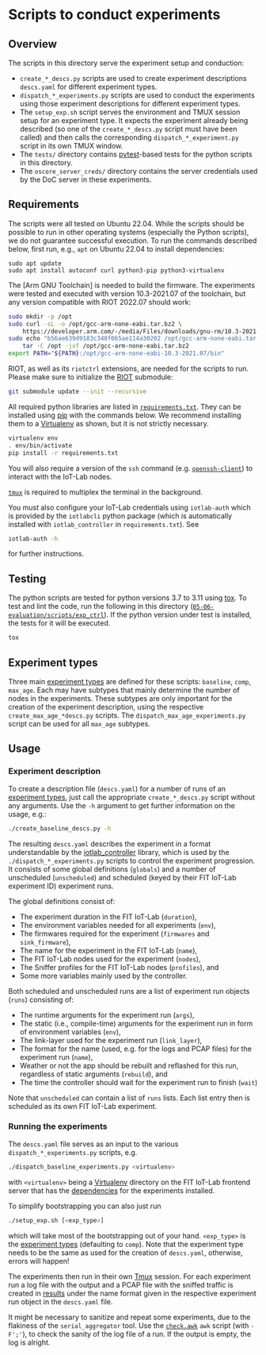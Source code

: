 # Scripts to conduct experiments

## Overview

The scripts in this directory serve the experiment setup and conduction:

- `create_*_descs.py` scripts are used to create experiment descriptions `descs.yaml` for different
  experiment types.
- `dispatch_*_experiments.py` scripts are used to conduct the experiments using those experiment
  descriptions for different experiment types.
- The `setup_exp.sh` script serves the environment and TMUX session setup for an experiment type. It
  expects the experiment already being described (so one of the `create_*_descs.py` script must have
  been called) and then calls the corresponding `dispatch_*_experiment.py` script in its own TMUX
  window.
- The `tests/` directory contains [pytest]-based tests for the python scripts in this directory.
- The `oscore_server_creds/` directory contains the server credentials used by the DoC server in
  these experiments.

## Requirements

The scripts were all tested on Ubuntu 22.04. While the scripts should be possible to run in other
operating systems (especially the Python scripts), we do not guarantee successful execution.
To run the commands described below, first run, e.g., `apt` on Ubuntu 22.04 to install dependencies:

```
sudo apt update
sudo apt install autoconf curl python3-pip python3-virtualenv
```

The [Arm GNU Toolchain] is needed to build the firmware. The experiments were tested and executed
with version 10.3-2021.07 of the toolchain, but any version compatible with RIOT 2022.07 should
work:

```sh
sudo mkdir -p /opt
sudo curl -sL -o /opt/gcc-arm-none-eabi.tar.bz2 \
    https://developer.arm.com/-/media/Files/downloads/gnu-rm/10.3-2021.07/gcc-arm-none-eabi-10.3-2021.07-x86_64-linux.tar.bz2
sudo echo "b56ae639d9183c340f065ae114a30202 /opt/gcc-arm-none-eabi.tar.bz2" | md5sum -c && \
    tar -C /opt -jxf /opt/gcc-arm-none-eabi.tar.bz2
export PATH="${PATH}:/opt/gcc-arm-none-eabi-10.3-2021.07/bin"
```

RIOT, as well as its `riotctrl` extensions, are needed for the scripts to run. Please make sure to
initialize the [RIOT](../../RIOT) submodule:

```sh
git submodule update --init --recursive
```

All required python libraries are listed in [`requirements.txt`](./requirements.txt). They can be
installed using [pip] with the commands below.
We recommend installing them to a [Virtualenv] as shown, but it is not strictly necessary.

```sh
virtualenv env
. env/bin/activate
pip install -r requirements.txt
```

You will also require a version of the `ssh` command (e.g. [`openssh-client`][OpenSSH]) to
interact with the IoT-Lab nodes.

[`tmux`][Tmux] is required to multiplex the terminal in the background.

You must also configure your IoT-Lab credentials using `iotlab-auth` which is
provided by the `iotlabcli` python package (which is automatically installed
with `iotlab_controller` in `requirements.txt`). See

```sh
iotlab-auth -h
```

for further instructions.

## Testing

The python scripts are tested for python versions 3.7 to 3.11 using [tox]. To test and lint the
code, run the following in this directory ([`05-06-evaluation/scripts/exp_ctrl`](./)). If the python
version under test is installed, the tests for it will be executed.

```sh
tox
```

## Experiment types

Three main [experiment types] are defined for these scripts: `baseline`, `comp`, `max_age`.
Each may have subtypes that mainly determine the number of nodes in the experiments.
These subtypes are only important for the creation of the experiment description, using the
respective `create_max_age_*descs.py` scripts. The `dispatch_max_age_experiments.py` script can be
used for all `max_age` subtypes.

## Usage

### Experiment description
To create a description file (`descs.yaml`) for a number of runs of an [experiment types], just call
the appropriate `create_*_descs.py` script without any arguments. Use the `-h` argument to get
further information on the usage, e.g.:

```sh
./create_baseline_descs.py -h
```

The resulting `descs.yaml` describes the experiment in a format understandable by the
[iotlab_controller] library, which is used by the `./dispatch_*_experiments.py` scripts to control
the experiment progression. It consists of some global definitions (`globals`) and a number of
unscheduled (`unscheduled`) and scheduled (keyed by their FIT IoT-Lab experiment ID) experiment
runs.

The global definitions consist of:
- The experiment duration in the FIT IoT-Lab (`duration`),
- The environment variables needed for all experiments (`env`),
- The firmwares required for the experiment (`firmwares` and `sink_firmware`),
- The name for the experiment in the FIT IoT-Lab (`name`),
- The FIT IoT-Lab nodes used for the experiment (`nodes`),
- The Sniffer profiles for the FIT IoT-Lab nodes (`profiles`), and
- Some more variables mainly used by the controller.

Both scheduled and unscheduled runs are a list of experiment run objects (`runs`) consisting of:
- The runtime arguments for the experiment run (`args`),
- The static (i.e., compile-time) arguments for the experiment run in form of environment variables
  (`env`),
- The link-layer used for the experiment run (`link_layer`),
- The format for the name (used, e.g. for the logs and PCAP files) for the experiment run (`name`),
- Weather or not the app should be rebuilt and reflashed for this run, regardless of static
  arguments (`rebuild`), and
- The time the controller should wait for the experiment run to finish (`wait`)

Note that `unscheduled` can contain a list of `runs` lists. Each list entry then is scheduled as its
own FIT IoT-Lab experiment.

### Running the experiments
The `descs.yaml` file serves as an input to the various `dispatch_*_experiments.py` scripts, e.g.

```sh
./dispatch_baseline_experiments.py <virtualenv>
```

with `<virtualenv>` being a [Virtualenv] directory on the FIT IoT-Lab frontend server that has the
[dependencies](#requirements) for the experiments installed.

To simplify bootstrapping you can also just run

```sh
./setup_exp.sh [<exp_type>]
```

which will take most of the bootstrapping out of your hand. `<exp_type>` is the [experiment types]
(defaulting to `comp`). Note that the experiment type needs to be the same as used for the creation
of `descs.yaml`, otherwise, errors will happen!

The experiments then run in their own [Tmux] session. For each experiment run a log file with the
output and a PCAP file with the sniffed traffic is created in [results](../results) under the name
format given in the respective experiment run object in the `descs.yaml` file.

It might be necessary to sanitize and repeat some experiments, due to the flakiness of the
`serial_aggregator` tool. Use the [`check.awk`](../../results/check.awk) `awk` script (with
`-F';'`), to check the sanity of the log file of a run. If the output is empty, the log is alright.

[pytest]: https://pytest.org
[pip]: https://pip.pypa.io
[Virtualenv]: https://virtualenv.pypa.io
[Tmux]: https://github.com/tmux/tmux/wiki
[OpenSSH]: https://www.openssh.com/
[tox]: https://tox.wiki
[experiment types]: ../README.md#experiment-types
[DoC client]: ../../apps/requester
[forwarder/forward proxy]: ../../apps/proxy
[border router]: https://github.com/RIOT-OS/RIOT/tree/2022.07/examples/gnrc_border_router
[iotlab_controller]: https://github.com/miri64/iotlab_controller
